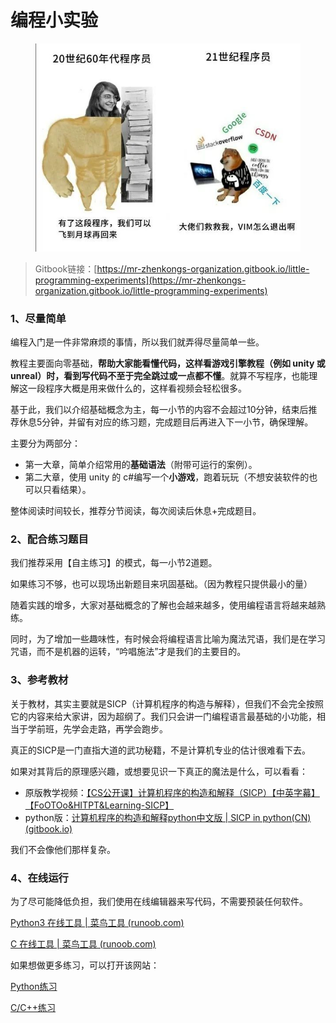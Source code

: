 # 编程小实验

<figure><img src=".gitbook/assets/图片-20240422210643-3ctw5t7.jpg" alt="" width="450"><figcaption></figcaption></figure>

> Gitbook链接：[https://mr-zhenkongs-organization.gitbook.io/little-programming-experiments](https://mr-zhenkongs-organization.gitbook.io/little-programming-experiments)

### 1、尽量简单

编程入门是一件非常麻烦的事情，所以我们就弄得尽量简单一些。

教程主要面向零基础，**帮助大家能看懂代码，这样看游戏引擎教程（例如 unity 或 unreal）时，看到写代码不至于完全跳过或一点都不懂**。就算不写程序，也能理解这一段程序大概是用来做什么的，这样看视频会轻松很多。

基于此，我们以介绍基础概念为主，每一小节的内容不会超过10分钟，结束后推荐休息5分钟，并留有对应的练习题，完成题目后再进入下一小节，确保理解。

主要分为两部分：

* 第一大章，简单介绍常用的**基础语法**（附带可运行的案例）。
* 第二大章，使用 unity 的 c#编写一个**小游戏**，跑着玩玩（不想安装软件的也可以只看结果）。

整体阅读时间较长，推荐分节阅读，每次阅读后休息+完成题目。



### 2、配合练习题目

我们推荐采用【自主练习】的模式，每一小节2道题。

如果练习不够，也可以现场出新题目来巩固基础。（因为教程只提供最小的量）

随着实践的增多，大家对基础概念的了解也会越来越多，使用编程语言将越来越熟练。

同时，为了增加一些趣味性，有时候会将编程语言比喻为魔法咒语，我们是在学习咒语，而不是机器的运转，“吟唱施法”才是我们的主要目的。



### 3、参考教材

关于教材，其实主要就是SICP（计算机程序的构造与解释），但我们不会完全按照它的内容来给大家讲，因为超纲了。我们只会讲一门编程语言最基础的小功能，相当于学前班，先学会走路，再学会跑步。

真正的SICP是一门直指大道的武功秘籍，不是计算机专业的估计很难看下去。

如果对其背后的原理感兴趣，或想要见识一下真正的魔法是什么，可以看看：

* 原版教学视频：[【CS公开课】计算机程序的构造和解释（SICP）【中英字幕】【FoOTOo\&HITPT\&Learning-SICP】](https://www.bilibili.com/video/BV1Xx41117tr?p=1\&vd\_source=aa47e4add5d6bd0095815c6b15677bb4)
* python版：[计算机程序的构造和解释python中文版 | SICP in python(CN) (gitbook.io)](https://zlt-shadow.gitbook.io/sicp-in-python-cn)

我们不会像他们那样复杂。



### 4、在线运行

为了尽可能降低负担，我们使用在线编辑器来写代码，不需要预装任何软件。

[Python3 在线工具 | 菜鸟工具 (runoob.com)](https://c.runoob.com/compile/9/)

[C 在线工具 | 菜鸟工具 (runoob.com)](https://c.runoob.com/compile/11/)

如果想做更多练习，可以打开该网站：

[Python练习](https://exercism.org/tracks/python/concepts)

[C/C++练习](https://exercism.org/tracks/cpp/concepts)

